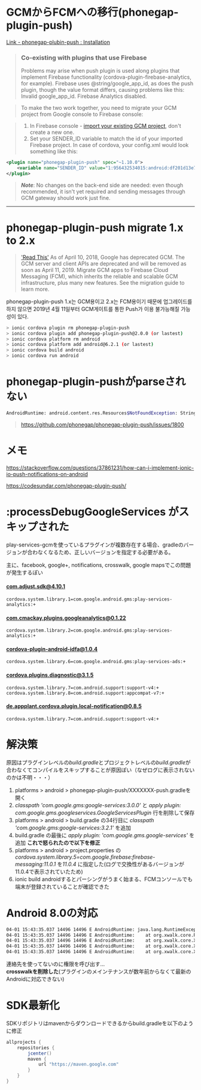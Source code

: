 # GCMからFCMへの移行(phonegap-plugin-push)

[Link - phonegap-plubin-push : Installation](https://github.com/phonegap/phonegap-plugin-push/blob/v1.x/docs/INSTALLATION.md#co-existing-with-plugins-that-use-firebase)
> ### Co-existing with plugins that use Firebase
> Problems may arise when push plugin is used along plugins that implement Firebase functionality (cordova-plugin-firebase-analytics, for example). Firebase uses @string/google_app_id, as does the push plugin, though the value format differs, causing problems like this: Invalid google_app_id. Firebase Analytics disabled.

> To make the two work together, you need to migrate your GCM project from Google console to Firebase console:

> 1. In Firebase console - [import your existing GCM project](https://firebase.google.com/support/guides/google-android#migrate_your_console_project), don't create a new one.
> 2. Set your SENDER_ID variable to match the id of your imported Firebase project. In case of cordova, your config.xml would look something like this:

```xml
<plugin name="phonegap-plugin-push" spec="~1.10.0">
    <variable name="SENDER_ID" value="1:956432534015:android:df201d13e7261425" />
</plugin>
```

> ***Note***: No changes on the back-end side are needed: even though recommended, it isn't yet required and sending messages through GCM gateway should work just fine.

***
# phonegap-plugin-push migrate 1.x to 2.x

> ['Read This'](https://developers.google.com/cloud-messaging/android/android-migrate-fcm) As of April 10, 2018, Google has deprecated GCM. The GCM server and client APIs are deprecated and will be removed as soon as April 11, 2019. Migrate GCM apps to Firebase Cloud Messaging (FCM), which inherits the reliable and scalable GCM infrastructure, plus many new features. See the migration guide to learn more.


phonegap-plugin-push 1.x는 GCM용이고 2.x는 FCM용이기 때문에 업그레이드를 하지 않으면 2019년 4월 11일부터 GCM게이트를 통한 Push가 이용 불가능해질 가능성이 있다.

```bash
> ionic cordova plugin rm phonegap-plugin-push
> ionic cordova plugin add phonegap-plugin-push@2.0.0 (or lastest)
> ionic cordova platform rm android
> ionic cordova platform add android@6.2.1 (or lastest)
> ionic cordova build android
> ionic cordova run android
```

# phonegap-plugin-pushがparseされない
```bash
AndroidRuntime: android.content.res.Resources$NotFoundException: String resource ID #0x0”
```
> https://github.com/phonegap/phonegap-plugin-push/issues/1800


# メモ
https://stackoverflow.com/questions/37861231/how-can-i-implement-ionic-io-push-notifications-on-android  

https://codesundar.com/phonegap-plugin-push/

# :processDebugGoogleServices がスキップされた

play-services-gcmを使っているプラグインが複数存在する場合、gradleのバージョンが合わなくなるため、正しいバージョンを指定する必要がある。

主に、facebook, google+, notifications, crosswalk, google mapsでこの問題が発生するぽい

#### com.adjust.sdk@4.10.1	
    cordova.system.library.1=com.google.android.gms:play-services-analytics:+
#### com.cmackay.plugins.googleanalytics@0.1.22	
	cordova.system.library.2=com.google.android.gms:play-services-analytics:+
#### cordova-plugin-android-idfa@1.0.4	
	cordova.system.library.6=com.google.android.gms:play-services-ads:+
#### cordova.plugins.diagnostic@3.1.5	
	cordova.system.library.7=com.android.support:support-v4:+
	cordova.system.library.8=com.android.support:appcompat-v7:+
#### de.appplant.cordova.plugin.local-notification@0.8.5	
	cordova.system.library.7=com.android.support:support-v4:+

# 解決策
原因はプラグインレベルの*build.gradle*とプロジェクトレベルの*build.gradle*が合わなくてコンパイルをスキップすることが原因ぽい（なぜログに表示されないのかは不明・・・）

1. platforms > android > phonegap-plugin-push/XXXXXXX-push.gradleを開く
2. *classpath 'com.google.gms:google-services:3.0.0'* と *apply plugin: com.google.gms.googleservices.GoogleServicesPlugin* 行を削除して保存
3. platforms > android > build.gradle の34行目に *classpath 'com.google.gms:google-services:3.2.1'* を追加
4. build.gradle の最後に *apply plugin: 'com.google.gms.google-services'* を追加
**これで怒られたので以下を修正**
5. platforms > android > project.properties の*cordova.system.library.5=com.google.firebase:firebase-messaging:11.0.1* を*11.0.4* に指定した(ログで交換性があるバージョンが11.0.4で表示されていたため)
6. ionic build androidするとパーシングがうまく始まる、FCMコンソールでも端末が登録されていることが確認できた

# Android 8.0の対応

```bash
04-01 15:43:35.037 14496 14496 E AndroidRuntime: java.lang.RuntimeException: java.lang.RuntimeException: java.lang.SecurityException: Permission Denial: opening provider com.android.providers.contacts.ContactsProvider2 from ProcessRecord{22b8b64 14496:jp.co.xxxx.yyyy/u0a415} (pid=14496, uid=10415) requires android.permission.READ_CONTACTS or android.permission.WRITE_CONTACTS
04-01 15:43:35.037 14496 14496 E AndroidRuntime: 	at org.xwalk.core.ReflectMethod.invoke(ReflectMethod.java:67)			
04-01 15:43:35.037 14496 14496 E AndroidRuntime: 	at org.xwalk.core.XWalkCoreWrapper.handlePostInit(XWalkCoreWrapper.java:157)			
04-01 15:43:35.037 14496 14496 E AndroidRuntime: 	at org.xwalk.core.XWalkLibraryLoader$ActivateTask.onPostExecute(XWalkLibraryLoader.java:306)			
04-01 15:43:35.037 14496 14496 E AndroidRuntime: 	at org.xwalk.core.XWalkLibraryLoader$ActivateTask.onPostExecute(XWalkLibraryLoader.java:277)			
```

連絡先を使ってないのに権限を呼び出す…  
**crosswalkを削除した**(プラグインのメインテナンスが数年前からなくて最新のAndroidに対応できない)

# SDK最新化

SDKリポジトリはmavenからダウンロードできるからbuild.gradleを以下のように修正

```gradle
allprojects {
    repositories {
        jcenter()
        maven {
            url "https://maven.google.com"
        }
    }
}
```

